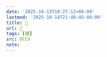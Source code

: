 ```yaml
---
date: '2025-10-13T10:27:12+08:00'
lastmod: '2025-10-14T21:46:45-08:00'
title: 􂷽
url: 􂷽
tags: [橚]
src: DCCV
note:
---
```

